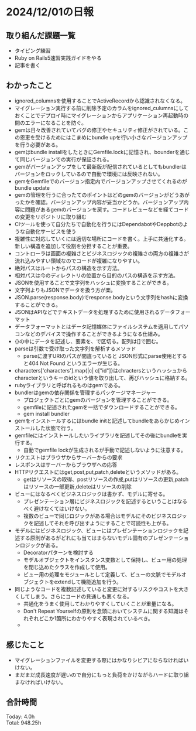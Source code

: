 # 2024/12/01の日報
## 取り組んだ課題一覧
* タイピング練習
* Ruby on Rails5速習実践ガイドをやる
* 記事を書く
## わかったこと
*  ignored_columnsを使用することでActiveRecordから認識されなくなる。
  *  マイグレーション実行する前に削除予定のカラムをignored_culumnsにしておくことでデプロイ時にマイグレーションからアプリケーション再起動時の間のエラーになることを防ぐ。
*  gemは日々改善されていてバグの修正やセキュリティ修正がされている。この恩恵を受けるためにはこまめにbundle upを行い小さなバージョンアップを行う必要がある。
*  gemはbundle installをしたときにGemfile.lockに記憶され、bounderを通じて同じバージョンでの実行が保証される。
  *  gemがバージョンアップをして最新版が配信されているとしてもbundlerはバージョンをロックしているので自動で環境には反映されない。
  *  gemをGemfileでのバージョン指定内でバージョンアップさせてくれるのがbundle update
*  gemの管理を行うに合ったてのポイントはどのgemのバージョンがどうあがったかを確認。バージョンアップ内容が妥当かどうか。バージョンアップ内容に問題があるgemのバージョンを戻す。コードレビューなどを経てコードの変更をリポジトリに取り組む
*  CIツールを使って自分たちで自動化を行うにはDependabotやDeppbotのような自動化サービスを使う
*  複雑性に対応していくには適切な場所にコードを書く。上手に共通化する。新しい構造を追加して役割を分担することが重要。
*  コントローラは画面の複雑さとビジネスロジックの複雑さの両方の複雑さが流れ込みやすい領域なのでコードが複雑になりやすい。
*  絶対パスはルートからパスの構造を示す方法。
*  相対パスは今のディレクトリの位置から目的のパスの構造を示す方法。
*  JSONを使用することで文字列をハッシュに変換することができる。
  * 文字列よりもJSONでデータを扱う方が楽。
  * JSON.parse(response.body)でresponse.bodyという文字列をhashに変換することができる。
  * JSONはAPIなどでテキストデータを処理するために使用されるデータフォーマット
  * データフォーマットとはデータ記憶媒体にファイルシステムを適用してパソコンなどのデバイスで操作することができるようになる仕組み。
  * {}の中にデータを記述し、要素を、で区切る。配列は[]で囲む。
* parseは引数で受け取った文字列を解析するメソッド
  * parseに渡すURIのパスが間違っていると JSON形式にparse使用とすると404 Not Found というエラーが生じる。
* characters['characters'].map{|c| c["id"]}はchractersというハッシュからcharacterというキーのidという値を取り出して、再びハッシュに格納する。
* rubyライブラリと呼ばれるものはgemである。
* bundlerはgemの依存関係を管理するパッケージマネージャー
  * プロジェクトごとにgemのバージョンを管理することができる。 
  * gemfileに記述されたgemを一括でダウンロードすることができる。
  * gem install bundler
* gemをインストールするにはbundle initと記述してbundleをあらかじめインストールした状態で行う。
* gemfileにはインストールしたいライブラリを記述してその後にbundleを実行する。
  * 自動でgemfile lockが生成されるが手動で記述しないように注意する。
* リクエストはブラウザからサーバーからの要求
* レスポンスはサーバーからブラウザへの応答
* HTTPリクエストにはget,post,put,patch,deleteというメソッドがある。
  * getはリソースの取得、postリソースの作成,putはリソースの更新,patchはリソースの一部更新,deleteはリソースの削除
* ビューにはなるべくビジネスロジックは書かず、モデルに寄せる。
  * プレゼンテーション層にビジネスロジックを記述するということはなるべく避けなくてはいけない。
  * 複数のビューで同じロジックがある場合はモデルにそのビジネスロジックを記述してそれを呼び出すようにすることで可読性も上がる。
* モデルにはビジネスロジック、ビューにはプレゼンテーションロジックを記述する原則があるがどれにも当てはまらないモデル固有のプレゼンテーションロジックがある。
  * Decoratorパターンを検討する
  * モデルオブジェクトをインスタンス変数として保持し、ビュー用の処理を閉じ込めたクラスを作成して使用。
  * ビュー用の処理をモジュールとして定義して、ビューの文脈でモデルオブジェクトをextendして機能追加を行う。
* 同じようなコードを複数記述していると変更に対するリスクやコストを大きくしてしまう。さらにコードの見通しも悪くなる。
  * 共通化をうまく使用してわかりやすくしていくことが重量になる。
  * Don't Repeat Yourselfの原則を念頭においてシステムに関する知識はそれぞれどこか1箇所にわかりやすく表現されているべき。
  *                         
## 感じたこと
* マイグレーションファイルを変更する際にはかなりシビアにならなければいけない。
* まだまだ成長速度が遅いので自分にもっと負荷をかけながらハードに取り組まなければいけない。
## 合計時間  
Today: 4.0h<br>
Total: 948.25h
